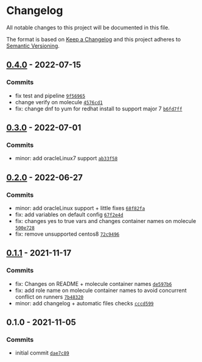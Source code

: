 # Changelog

All notable changes to this project will be documented in this file.

The format is based on [Keep a Changelog](https://keepachangelog.com/en/1.0.0/)
and this project adheres to [Semantic Versioning](https://semver.org/spec/v2.0.0.html).

## [0.4.0](https://github.com/lotusnoir/ansible-apps_rsyslog/compare/0.3.0...0.4.0) - 2022-07-15

### Commits

- fix test and pipeline [`9f56965`](https://github.com/lotusnoir/ansible-apps_rsyslog/commit/9f56965da2fc26a4a778d8e08638ae0133b14048)
- change verify on molecule [`4576cd1`](https://github.com/lotusnoir/ansible-apps_rsyslog/commit/4576cd1f5740246614c5e32f3ee447e900b7fa89)
- fix: change dnf to yum for redhat install to support major 7 [`b6fd7ff`](https://github.com/lotusnoir/ansible-apps_rsyslog/commit/b6fd7ff79f07e13da40d74adc3134f361e1090e0)

## [0.3.0](https://github.com/lotusnoir/ansible-apps_rsyslog/compare/0.2.0...0.3.0) - 2022-07-01

### Commits

- minor: add oracleLinux7 support [`ab33f58`](https://github.com/lotusnoir/ansible-apps_rsyslog/commit/ab33f580860fafa6ee8733362b8a6b26dab08b0f)

## [0.2.0](https://github.com/lotusnoir/ansible-apps_rsyslog/compare/0.1.1...0.2.0) - 2022-06-27

### Commits

- minor: add oracleLinux support + little fixes [`68f82fa`](https://github.com/lotusnoir/ansible-apps_rsyslog/commit/68f82fa4f2b3b78ecf843078d687795a9d5dfa48)
- fix: add variables on default config [`67f2e4d`](https://github.com/lotusnoir/ansible-apps_rsyslog/commit/67f2e4da926261a314219c21b000d99b2ad1dd7c)
- fix: changes yes to true vars and changes container names on molecule [`500e728`](https://github.com/lotusnoir/ansible-apps_rsyslog/commit/500e728177211c4d170db78bcffd5dc50dc39373)
- fix: remove unsupported centos8 [`72c9496`](https://github.com/lotusnoir/ansible-apps_rsyslog/commit/72c9496c9bbba91bd8f2b242f2238abf46471f96)

## [0.1.1](https://github.com/lotusnoir/ansible-apps_rsyslog/compare/0.1.0...0.1.1) - 2021-11-17

### Commits

- fix: Changes on README + molecule container names [`de597b6`](https://github.com/lotusnoir/ansible-apps_rsyslog/commit/de597b6e15005eda5523ddb9694bff685f7e7da1)
- fix: add role name on molecule container names to avoid concurrent conflict on runners [`7b48320`](https://github.com/lotusnoir/ansible-apps_rsyslog/commit/7b4832062802507492d030b17280f8d42c8b681b)
- minor: add changelog + automatic files checks [`cccd599`](https://github.com/lotusnoir/ansible-apps_rsyslog/commit/cccd5997c7df823f1b027112d808dcd65ae7ef6d)

## 0.1.0 - 2021-11-05

### Commits

- initial commit [`dae7c89`](https://github.com/lotusnoir/ansible-apps_rsyslog/commit/dae7c897f54146e1d022dc641bba73c130b8d1ed)
